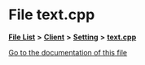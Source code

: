 

# File text.cpp

[**File List**](files.md) **>** [**Client**](dir_133b3cdd880ca9e91a51b18f00995eeb.md) **>** [**Setting**](dir_956aa9544b32550cc8445cdad480e0fc.md) **>** [**text.cpp**](text_8cpp.md)

[Go to the documentation of this file](text_8cpp.md)


```
```


